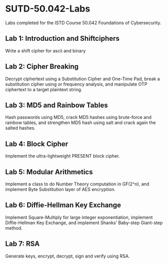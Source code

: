 # SUTD-50.042-Labs
Labs completed for the ISTD Course 50.042 Foundations of Cybersecurity.

## Lab 1: Introduction and Shiftciphers
Write a shift cipher for ascii and binary

## Lab 2: Cipher Breaking
Decrypt ciphertext using a Substitution Cipher and One-Time Pad, break a substitution cipher using or frequency analysis, and manipulate OTP ciphertext to a target plaintext string.

## Lab 3: MD5 and Rainbow Tables
Hash passwords using MD5, crack MD5 hashes using brute-force and rainbow tables, and strengthen MD5 hash using salt and crack again the salted hashes.

## Lab 4: Block Cipher
Implement the ultra-lightweight PRESENT block cipher.

## Lab 5: Modular Arithmetics
Implement a class to do Number Theory computation in GF(2^n), and implement Byte Substitution layer of AES encryption.

## Lab 6: Diffie-Hellman Key Exchange
Implement Square-Multiply for large integer exponentiation, implement Diffie-Hellman Key Exchange, and implement Shanks’ Baby-step Giant-step method.

## Lab 7: RSA
Generate keys, encrypt, decrypt, sign and verify using RSA.

